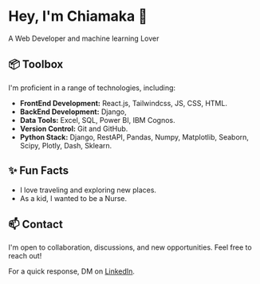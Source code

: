 #  Hey, I'm Chiamaka 👋

A Web Developer and machine learning Lover

## 📦 Toolbox

I'm proficient in a range of technologies, including:

- **FrontEnd Development:** React.js, Tailwindcss, JS, CSS, HTML.
- **BackEnd Development:** Django,
- **Data Tools:** Excel, SQL, Power BI, IBM Cognos.
- **Version Control:** Git and GitHub.
- **Python Stack:** Django, RestAPI, Pandas, Numpy, Matplotlib, Seaborn, Scipy, Plotly, Dash, Sklearn.


## ✨ Fun Facts

- I love traveling and exploring new places.
- As a kid, I wanted to be a Nurse.

## 📫 Contact

I'm open to collaboration, discussions, and new opportunities. Feel free to reach out!

For a quick response, DM on [LinkedIn](https://www.linkedin.com/in/enwelum-chiamaka/).


